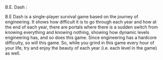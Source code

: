 B.E. Dash :

B.E Dash is a single-player survival game based on the journey of engineering.
It shows how difficult it is to go through each year and how at the end of each year, there are portals where there is a sudden switch from knowing everything and knowing nothing, showing how dynamic levels engineering has, and so does this game.
Since engineering has a hardcore difficulty, so will this game.
So, while you grind in this game every hour of your life, try and enjoy the beauty of each year (i.e. each level in the game) as well.